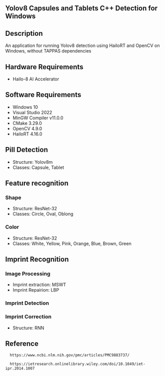 ## Yolov8 Capsules and Tablets C++ Detection for Windows

## Description
An application for running Yolov8 detection using HailoRT and OpenCV on Windows, without TAPPAS dependencies

## Hardware Requirements
* Hailo-8 AI Accelerator

## Software Requirements
* Windows 10
* Visual Studio 2022
* MinGW Compiler v11.0.0
* CMake 3.29.0
* OpenCV 4.9.0
* HailoRT 4.16.0

## Pill Detection
* Structure: Yolov8m
* Classes: Capsule, Tablet

## Feature recognition
### Shape
* Structure: ResNet-32
* Classes: Circle, Oval, Oblong

### Color
* Structure: ResNet-32
* Classes: White, Yellow, Pink, Orange, Blue, Brown, Green

## Imprint Recognition
### Image Processing
* Imprint extraction: MSWT
* Imprint Repairion: LBP

### Imprint Detection

### Imprint Correction
* Structure: RNN

## Reference
```
  https://www.ncbi.nlm.nih.gov/pmc/articles/PMC9883737/
```
```
  https://ietresearch.onlinelibrary.wiley.com/doi/10.1049/iet-ipr.2014.1007
```
